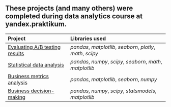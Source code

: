 ## These projects (and many others) were completed during data analytics course at yandex.praktikum.


 Project  | Libraries used | 
| :---------------------- | :---------------------- |
| [Evaluating A/B testing results](ab_test_results) | *pandas*, *matplotlib*, *seaborn*, *plotly*, *math*, *scipy* |
| [Statistical data analysis](statistic_data_analysis) | *pandas*, *numpy*, *scipy*, *seaborn*, *math*, *matplotlib* |
| [Business metrics analysis](business_metrics_analysis) | *pandas*, *matplotlib*, *seaborn*, *numpy* |
| [Business decision-making](business_decision_making) | *pandas*, *numpy*, *scipy*, *statsmodels*, *matplotlib* |
